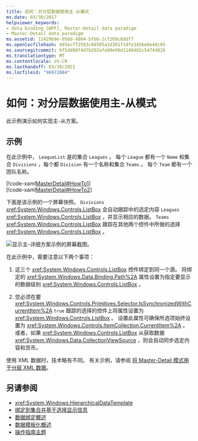 ```yaml
---
title: 如何：对分层数据使用主-从模式
ms.date: 03/30/2017
helpviewer_keywords:
- data binding [WPF], Master-Detail data paradigm
- Master-Detail data paradigm
ms.assetid: 11429b9e-058d-4084-bfb6-2cf209c8ddf7
ms.openlocfilehash: dd3ecff2593c88505a1d301f14fe3456e8e4dc85
ms.sourcegitcommit: bf5dd80f4d7b202afa90e90d1148402c5474d826
ms.translationtype: MT
ms.contentlocale: zh-CN
ms.lasthandoff: 03/30/2021
ms.locfileid: "96972084"
---
```

# <a name="how-to-use-the-master-detail-pattern-with-hierarchical-data"></a>如何：对分层数据使用主-从模式
此示例演示如何实现主-从方案。  
  
## <a name="example"></a>示例  
 在此示例中， `LeagueList` 是的集合 `Leagues` 。 每个 `League` 都有一个 `Name` 和集合 `Divisions` ，每个都 `Division` 有一个名称和集合 `Teams` 。 每个 `Team` 都有一个团队名称。  
  
 [!code-xaml[MasterDetail#HowTo1](~/samples/snippets/visualbasic/VS_Snippets_Wpf/MasterDetail/VisualBasic/Page1.xaml#howto1)]  
[!code-xaml[MasterDetail#HowTo2](~/samples/snippets/visualbasic/VS_Snippets_Wpf/MasterDetail/VisualBasic/Page1.xaml#howto2)]  
  
 下面是该示例的一个屏幕快照。 `Divisions` <xref:System.Windows.Controls.ListBox> 会自动跟踪中的选定内容 `Leagues` <xref:System.Windows.Controls.ListBox> ，并显示相应的数据。 `Teams` <xref:System.Windows.Controls.ListBox> 跟踪在其他两个控件中所做的选择 <xref:System.Windows.Controls.ListBox> 。  
  
 ![显示主&#45;详细方案示例的屏幕截图。](./media/how-to-use-the-master-detail-pattern-with-hierarchical-data/databinding-master-detail-scenario.png)  
  
 在此示例中，需要注意以下两个事项：  
  
1. 这三个 <xref:System.Windows.Controls.ListBox> 控件绑定到同一个源。 将绑定的 <xref:System.Windows.Data.Binding.Path%2A> 属性设置为指定要显示的数据级别 <xref:System.Windows.Controls.ListBox> 。  
  
2. 您必须在要 <xref:System.Windows.Controls.Primitives.Selector.IsSynchronizedWithCurrentItem%2A> `true` 跟踪的选择的控件上将属性设置为 <xref:System.Windows.Controls.ListBox> 。 设置此属性可确保所选项始终设置为 <xref:System.Windows.Controls.ItemCollection.CurrentItem%2A> 。 或者，如果 <xref:System.Windows.Controls.ListBox> 从获取数据 <xref:System.Windows.Data.CollectionViewSource> ，则会自动同步选定内容和货币。  
  
 使用 XML 数据时，技术略有不同。 有关示例，请参阅 [将 Master-Detail 模式用于分层 XML 数据](how-to-use-the-master-detail-pattern-with-hierarchical-xml-data.md)。  
  
## <a name="see-also"></a>另请参阅

- <xref:System.Windows.HierarchicalDataTemplate>
- [绑定到集合并基于选择显示信息](how-to-bind-to-a-collection-and-display-information-based-on-selection.md)
- [数据绑定概述](/dotnet/desktop-wpf/data/data-binding-overview)
- [数据模板化概述](data-templating-overview.md)
- [操作指南主题](data-binding-how-to-topics.md)
